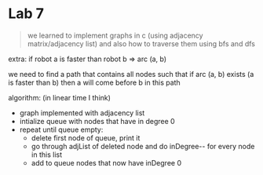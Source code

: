 # Lab 7

> we learned to implement graphs in c (using adjacency matrix/adjacency list) and also how to traverse them using bfs and dfs

extra:
if robot a is faster than robot b => arc (a, b)

we need to find a path that contains all nodes such that if arc (a, b) exists (a is faster than b) then
a will come before b in this path

algorithm: (in linear time I think)
- graph implemented with adjacency list
- intialize queue with nodes that have in degree 0
- repeat until queue empty:
	- delete first node of queue, print it
	- go through adjList of deleted node and do inDegree-- for every node in this list
	- add to queue nodes that now have inDegree 0
